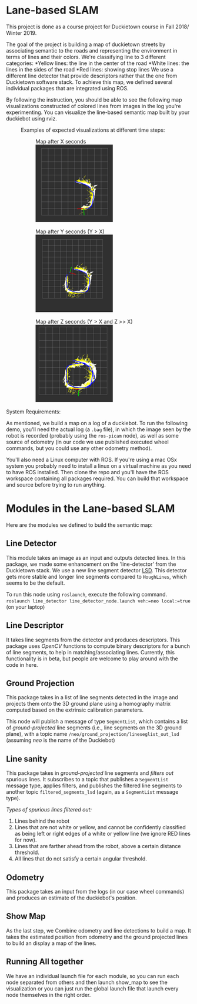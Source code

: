 # Lane-based SLAM


This project is done as a course project for Duckietown course in Fall 2018/ Winter 2019.

The goal of the project is building a map of duckietown streets by associating semantic to the roads and representing the environment in terms of lines and their colors. We're classifying line to 3 different categories: 
  *Yellow lines: the line in the center of the road
  *White lines: the lines in the sides of the road
  *Red lines: showing stop lines
 We use a different line detector that provide descriptors rather that the one from Duckietown software stack. 
To achieve this map, we defined several individual packages that are integrated using ROS. 

By following the instruction, you should be able to see the following map visualizations constructed of colored lines from images in the log you're experimenting. You can visualize the line-based semantic map built by your duckiebot using rviz.


<figure>
    <figcaption>Examples of expected visualizations at different time steps: <br/></figcaption>
	<figure>
	    <figcaption>Map after X seconds</figcaption>
	    <img style='width:15em; height:15em' src="figures/map1.png"/>
	</figure>
	<figure>
	    <figcaption>Map after Y seconds (Y > X)</figcaption>
	    <img style='width:15em; height:15em' src="figures/map2.png"/>
	</figure>
	<figure>
	    <figcaption>Map after Z seconds (Y > X and Z >> X)</figcaption>
	    <img style='width:15em; height:15em' src="figures/map3.png"/>
	</figure>
</figure>


System Requirements: 

As mentioned, we build a map on a log of a duckiebot. To run the following demo, you'll need the actual log (a `.bag` file), in which the image seen by the robot is recorded (probably using the `ros-picam` node), as well as some source of odometry (in our code we use published executed wheel commands, but you could use any other odometry method).

You'll also need a Linux computer with ROS. If you're using a mac OSx system you probably need to install a linux on a virtual machine as you need to have ROS installed. Then clone the repo and you'll have the ROS workspace containing all packages required. You can build that workspace and source before trying to run anything.

# Modules in the Lane-based SLAM

Here are the modules we defined to build the semantic map: 

## Line Detector

This module takes an image as an input and outputs detected lines. In this package, we made some enhancement on the 'line-detector' from the Duckietown stack. We use a new line segment detector [LSD](https://docs.opencv.org/3.4/db/d73/classcv_1_1LineSegmentDetector.html). This detector gets more stable and longer line segments compared to `HoughLines`, which seems to be the default. 

To run this node using `roslaunch`, execute the following command.
`roslaunch line_detector line_detector_node.launch veh:=neo local:=true` (on your laptop)  

## Line Descriptor

It takes line segments from the detector and produces descriptors. This package uses _OpenCV_ functions to compute binary descriptors for a bunch of line segments, to help in matching/associating lines. Currently, this functionality is in beta, but people are welcome to play around with the code in here.  

## Ground Projection

This package takes in a list of line segments detected in the image and projects them onto the 3D ground plane using a homography matrix computed based on the extrinsic calibration parameters.  

This node will publish a message of type `SegmentList`, which contains a list of _ground-projected_ line segments (i.e., line segments on the 3D ground plane), with a topic name `/neo/ground_projection/lineseglist_out_lsd` (assuming *neo* is the name of the Duckiebot)  


## Line sanity
This package takes in _ground-projected_ line segments and _filters out_ spurious lines. It subscribes to a topic that publishes a `SegmentList` message type, applies filters, and publishes the filtered line segments to another topic `filtered_segments_lsd` (again, as a `SegmentList` message type). 

*Types of spurious lines filtered out:*

1. Lines behind the robot  
2. Lines that are not white or yellow, and cannot be confidently classified as being left or right edges of a white or yellow line (we ignore RED lines for now).  
3. Lines that are farther ahead from the robot, above a certain distance threshold.  
4. All lines that do not satisfy a certain angular threshold.  


## Odometry

This package takes an input from the logs (in our case wheel commands) and produces an estimate of the duckiebot's position.  


## Show Map

As the last step, we Combine odometry and line detections to build a map. It takes the estimated position from odometry and the ground projected lines to build an display a map of the lines. 

## Running All together

We have an individual launch file for each module, so you can run each node separated from others and then launch show_map to see the visualization or you can just run the global launch file that launch every node themselves in the right order. 




 
 
 

